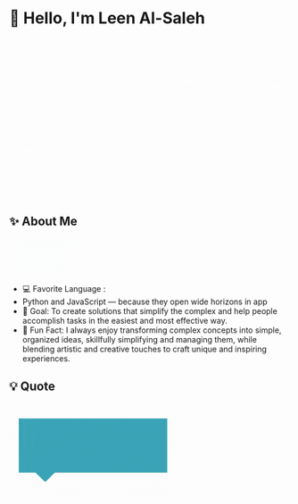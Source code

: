 # 👋 Hello, I'm Leen Al-Saleh

![Leen](./leen.gif)


## ✨ About Me  
<img src="./lolo.gif" alt="Lolo" width="120" style="vertical-align: middle;"/>


- 💻 Favorite Language :
-  Python and JavaScript — because they open wide horizons in app
- 🎯 Goal: To create solutions that simplify the complex and help people accomplish tasks in the easiest and most effective way.
- 🌸 Fun Fact: I always enjoy transforming complex concepts into simple, organized ideas, skillfully simplifying and managing them, while blending artistic and creative touches to craft unique and inspiring experiences.

## 💡 Quote
> <p align="center">
  <img src="./Leen.gif" alt="Leen" width="300"/>
</p>
